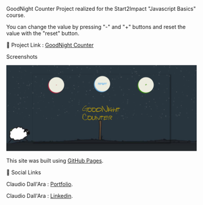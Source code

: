 GoodNight Counter
Project realized for the Start2Impact "Javascript Basics" course.

You can change the value by pressing "-" and "+" buttons and reset the value with the "reset" button.

🔗 Project Link : [GoodNight Counter](https://boobagreen.github.io/sheep-counter/)

Screenshots

![It shows the 3 colored control buttons , a starry sky, the sheep that will move back and forth , the fence and the ground . In the middle the project name which will be replaced by the counter value when activated](/assets/img/scr.png)

This site was built using [GitHub Pages](https://pages.github.com/).

🔗 Social Links

Claudio Dall'Ara : [Portfolio](https://boobagreen.github.io/portfolio/).

Claudio Dall'Ara : [Linkedin](https://www.linkedin.com/in/claudio-dall-ara-244816175/).

